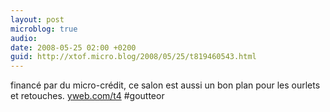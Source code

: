 ```yaml
---
layout: post
microblog: true
audio: 
date: 2008-05-25 02:00 +0200
guid: http://xtof.micro.blog/2008/05/25/t819460543.html
---
```

financé par du micro-crédit, ce salon est aussi un bon plan pour les ourlets et retouches. [yweb.com/t4](http://yweb.com/t4) #goutteor
